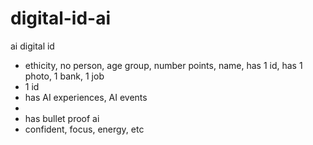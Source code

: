 # digital-id-ai
ai digital id 
- ethicity, no person, age group, number points, name, has 1 id, has 1 photo, 1 bank, 1 job
- 1 id
- has AI experiences, AI events
-  
- has bullet proof ai
- confident, focus, energy, etc
